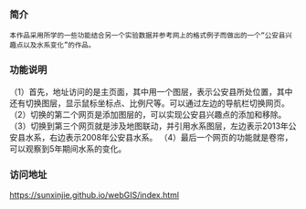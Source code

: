 ### 简介
    本作品采用所学的一些功能结合另一个实验数据并参考网上的格式例子而做出的一个“公安县兴趣点以及水系变化”的作品。
### 功能说明
（1）首先，地址访问的是主页面，其中用一个图层，表示公安县所处位置，其中还有切换图层，显示鼠标坐标点、比例尺等。可以通过左边的导航栏切换网页。
（2）切换的第二个网页是添加图层的，可以实现公安县兴趣点的添加和移除。
（3）切换到第三个网页就是涉及地图联动，并引用水系图层，左边表示2013年公安县水系，右边表示2008年公安县水系。
（4）最后一个网页的功能就是卷帘，可以观察到5年期间水系的变化。
### 访问地址
https://sunxinjie.github.io/webGIS/index.html
